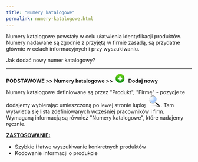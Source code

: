 ```yaml
---
title: "Numery katalogowe"
permalink: numery-katalogowe.html
---
```

 Numery katalogowe powstały w celu ułatwienia identyfikacji produktów. Numery nadawane są zgodnie z przyjętą w firmie zasadą, są przydatne głównie w celach informacyjnych i przy wyszukiwaniu.&nbsp; 

Jak dodać nowy numer katalogowy?

* * *

**PODSTAWOWE \>\> Numery katalogowe \>\>&nbsp;** [![](/images/newIcon24.png)](/images//newIcon24.png) **&nbsp; Dodaj nowy**

Numery katalogowe definiowane są przez "Produkt", "Firmę" - pozycje te dodajemy wybierając umieszczoną po lewej stronie lupkę&nbsp; ![](/images/lupka.png).&nbsp;Tam wyświetla się lista zdefiniowanych wcześniej pracowników i firm. Wymaganą informacją są również "Numery katalogowe", które nadajemy ręcznie.&nbsp;

  

<u style="font-weight:bold">ZASTOSOWANIE:</u>&nbsp; 
- Szybkie i łatwe wyszukiwanie konkretnych produktów
- Kodowanie informacji o produkcie

